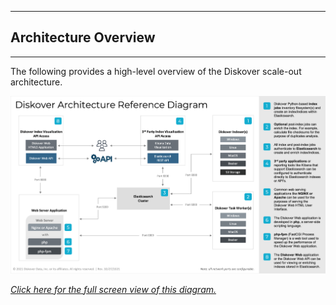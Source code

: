 <p id="architecture_diagram"></p>

___
## </a>Architecture Overview
___
The following provides a high-level overview of the Diskover scale-out architecture.

![Image: Diskover Reference Diagram Architecture](images/diagram_diskover_architecture_reference_generic_with_border.png)

_[Click here for the full screen view of this diagram.](images/diagram_diskover_architecture_reference_generic_with_border.png)_
